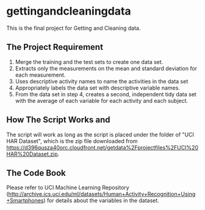 # gettingandcleaningdata
This is the final project for Getting and Cleaning data. 

## The Project Requirement
1. Merge the training and the test sets to create one data set.
2. Extracts only the measurements on the mean and standard deviation for each measurement.
3. Uses descriptive activity names to name the activities in the data set
4. Appropriately labels the data set with descriptive variable names.
5. From the data set in step 4, creates a second, independent tidy data set with the average of each variable for each activity and each subject.

## How The Script Works and 
The script will work as long as the script is placed under the folder of "UCI HAR Dataset", which is the zip file downloaded from https://d396qusza40orc.cloudfront.net/getdata%2Fprojectfiles%2FUCI%20HAR%20Dataset.zip.

## The Code Book
Please refer to UCI Machine Learning Repository (http://archive.ics.uci.edu/ml/datasets/Human+Activity+Recognition+Using+Smartphones) for details about the variables in the dataset.